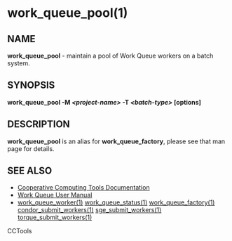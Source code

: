 






















# work_queue_pool(1)

## NAME
**work_queue_pool** - maintain a pool of Work Queue workers on a batch system.

## SYNOPSIS
**work_queue_pool -M _&lt;project-name&gt;_ -T _&lt;batch-type&gt;_ [options]**

## DESCRIPTION
**work_queue_pool** is an alias for **work_queue_factory**,
please see that man page for details.

## SEE ALSO


- [Cooperative Computing Tools Documentation]("../index.html")
- [Work Queue User Manual]("../workqueue.html")
- [work_queue_worker(1)](work_queue_worker.md) [work_queue_status(1)](work_queue_status.md) [work_queue_factory(1)](work_queue_factory.md) [condor_submit_workers(1)](condor_submit_workers.md) [sge_submit_workers(1)](sge_submit_workers.md) [torque_submit_workers(1)](torque_submit_workers.md) 


CCTools
